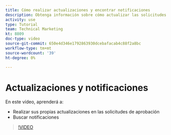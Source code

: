 ```yaml
---
title: Cómo realizar actualizaciones y encontrar notificaciones
description: Obtenga información sobre cómo actualizar las solicitudes de aprobación y encontrar las notificaciones.
activity: use
type: Tutorial
team: Technical Marketing
kt: 8809
doc-type: video
source-git-commit: 650e4d346e1792863930dcebafacab4c88f2a8bc
workflow-type: tm+mt
source-wordcount: '39'
ht-degree: 0%

---
```


# Actualizaciones y notificaciones

En este vídeo, aprenderá a:

* Realizar sus propias actualizaciones en las solicitudes de aprobación
* Buscar notificaciones

>[!VIDEO](https://video.tv.adobe.com/v/335109/?quality=12&learn=on)

<!---
learn more URLS
Tag others on updates
Update work
--->
